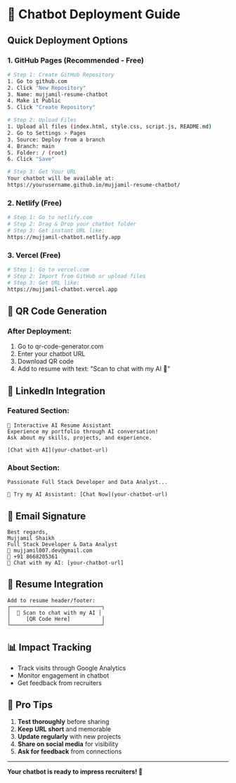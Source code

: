 # 🚀 Chatbot Deployment Guide

## Quick Deployment Options

### 1. GitHub Pages (Recommended - Free)
```bash
# Step 1: Create GitHub Repository
1. Go to github.com
2. Click "New Repository"
3. Name: mujjamil-resume-chatbot
4. Make it Public
5. Click "Create Repository"

# Step 2: Upload Files
1. Upload all files (index.html, style.css, script.js, README.md)
2. Go to Settings > Pages
3. Source: Deploy from a branch
4. Branch: main
5. Folder: / (root)
6. Click "Save"

# Step 3: Get Your URL
Your chatbot will be available at:
https://yourusername.github.io/mujjamil-resume-chatbot/
```

### 2. Netlify (Free)
```bash
# Step 1: Go to netlify.com
# Step 2: Drag & Drop your chatbot folder
# Step 3: Get instant URL like:
https://mujjamil-chatbot.netlify.app
```

### 3. Vercel (Free)
```bash
# Step 1: Go to vercel.com
# Step 2: Import from GitHub or upload files
# Step 3: Get URL like:
https://mujjamil-chatbot.vercel.app
```

## 📱 QR Code Generation

### After Deployment:
1. Go to qr-code-generator.com
2. Enter your chatbot URL
3. Download QR code
4. Add to resume with text: "Scan to chat with my AI 🤖"

## 🔗 LinkedIn Integration

### Featured Section:
```
🤖 Interactive AI Resume Assistant
Experience my portfolio through AI conversation!
Ask about my skills, projects, and experience.

[Chat with AI](your-chatbot-url)
```

### About Section:
```
Passionate Full Stack Developer and Data Analyst...

🤖 Try my AI Assistant: [Chat Now](your-chatbot-url)
```

## 📧 Email Signature
```
Best regards,
Mujjamil Shaikh
Full Stack Developer & Data Analyst
📧 mujjamil007.dev@gmail.com
📱 +91 8668205361
🤖 Chat with my AI: [your-chatbot-url]
```

## 🎯 Resume Integration
```
Add to resume header/footer:
┌─────────────────────────────┐
│  🤖 Scan to chat with my AI │
│     [QR Code Here]          │
└─────────────────────────────┘
```

## 📊 Impact Tracking
- Track visits through Google Analytics
- Monitor engagement in chatbot
- Get feedback from recruiters

## 🚀 Pro Tips
1. **Test thoroughly** before sharing
2. **Keep URL short** and memorable
3. **Update regularly** with new projects
4. **Share on social media** for visibility
5. **Ask for feedback** from connections

---
**Your chatbot is ready to impress recruiters! 🎯**


